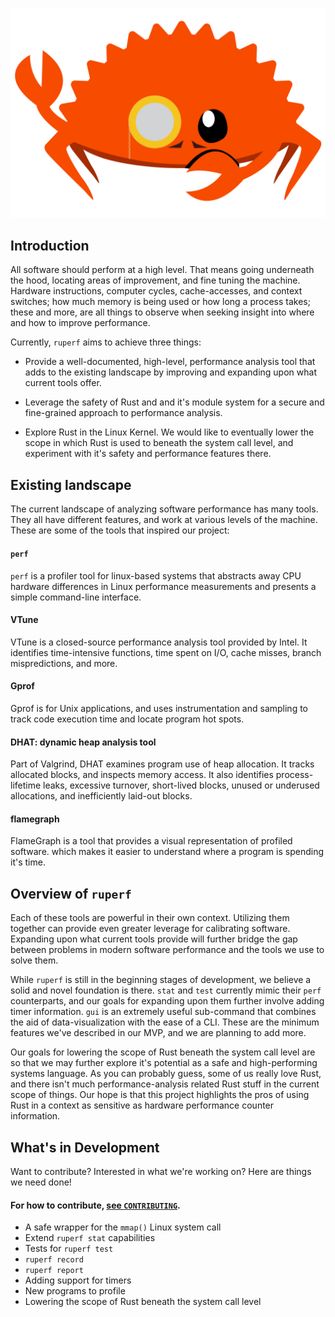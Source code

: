 ![Ruperf The Crab](./assets/Ruperf-The-Crab.jpg)
## Introduction

All software should perform at a high level. That means going underneath the hood, 
locating areas of improvement, and fine tuning the machine. 
Hardware instructions, computer cycles, cache-accesses,
and context switches; how much memory is being used or how long a process takes; 
these and more, are all things to observe when seeking insight into where and how to improve performance.

Currently, `ruperf` aims to achieve three things:

- Provide a well-documented, high-level, performance analysis tool that adds to the existing landscape 
  by improving and expanding upon what current tools offer.

- Leverage the safety of Rust and and it's module system for a secure and fine-grained approach 
  to performance analysis.

- Explore Rust in the Linux Kernel. We would like to eventually lower the scope in which Rust is used
  to beneath the system call level, and experiment with it's safety and performance features there.


## Existing landscape

The current landscape of analyzing software performance has many tools. 
They all have different features, and work at various levels of the machine.
These are some of the tools that inspired our project:

#### `perf`

`perf` is a profiler tool for linux-based systems that abstracts away CPU hardware differences in 
Linux performance measurements and presents a simple command-line interface. 

#### VTune

VTune is a closed-source performance analysis tool provided by Intel. It identifies
time-intensive functions, time spent on I/O, cache misses, branch mispredictions, and more.

#### Gprof

Gprof is for Unix applications, and uses instrumentation and sampling to 
track code execution time and locate program hot spots. 

#### DHAT: dynamic heap analysis tool

Part of Valgrind, DHAT examines program use of heap allocation. 
It tracks allocated blocks, and inspects memory access. 
It also identifies process-lifetime leaks, excessive turnover, 
short-lived blocks, unused or underused allocations, and inefficiently laid-out blocks.

#### flamegraph

FlameGraph is a tool that provides a visual representation of profiled software.
which makes it easier to understand where a program is spending it's time.


## Overview of `ruperf`

Each of these tools are powerful in their own context. Utilizing them together 
can provide even greater leverage for calibrating software. Expanding upon what current tools 
provide will further bridge the gap between problems in modern software performance
and the tools we use to solve them.

While `ruperf` is still in the beginning stages of development, we believe a solid
and novel foundation is there. `stat` and `test` currently mimic their `perf` counterparts,
and our goals for expanding upon them further involve adding timer information.
`gui` is an extremely useful sub-command that combines the aid of data-visualization with the ease of a CLI.
These are the minimum features we've described in our MVP, and we are planning to add more.

Our goals for lowering the scope of Rust beneath the system call level are so that
we may further explore it's potential as a safe and high-performing systems language.
As you can probably guess, some of us really love Rust, and there isn't much
performance-analysis related Rust stuff in the current scope of things. Our hope is that
this project highlights the pros of using Rust in a context as sensitive as 
hardware performance counter information.


## What's in Development

Want to contribute? Interested in what we're working on? Here are things we need done!

#### For how to contribute, [see `CONTRIBUTING`](https://github.com/HOMS-OSS/ruperf/blob/main/CONTRIBUTING.md).


- A safe wrapper for the `mmap()` Linux system call
- Extend `ruperf stat` capabilities
- Tests for `ruperf test`
- `ruperf record`
- `ruperf report`
- Adding support for timers
- New programs to profile
- Lowering the scope of Rust beneath the system call level
